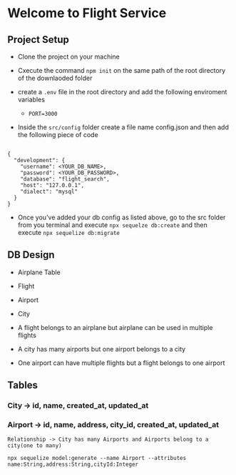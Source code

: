 # Welcome to Flight Service

## Project Setup
- Clone the project on your machine
- Cxecute the command `npm init` on the same path of the root directory of the downlaoded folder
- create a `.env` file in the root directory and add the following enviroment variables
    - `PORT=3000`

- Inside the `src/config` folder create a file name config.json and then add the following piece of code

```

{
  "development": {
    "username": <YOUR_DB_NAME>,
    "password": <YOUR_DB_PASSWORD>,
    "database": "flight_search",
    "host": "127.0.0.1",
    "dialect": "mysql"
  }
}

```

- Once you've added your db config as listed above, go to the src folder from you terminal and execute `npx sequelze db:create` 
and then execute `npx sequelize db:migrate`

## DB Design
 - Airplane Table
 - Flight
 - Airport
 - City

 - A flight belongs to an airplane but airplane can be used in multiple flights
 - A city has many airports but one airport belongs to a city
 - One airport can have multiple flights but a flight belongs to one airport


## Tables

### City -> id, name, created_at, updated_at
### Airport -> id, name, address, city_id, created_at, updated_at
    Relationship -> City has many Airports and Airports belong to a city(one to many)
```
npx sequelize model:generate --name Airport --attributes name:String,address:String,cityId:Integer

```